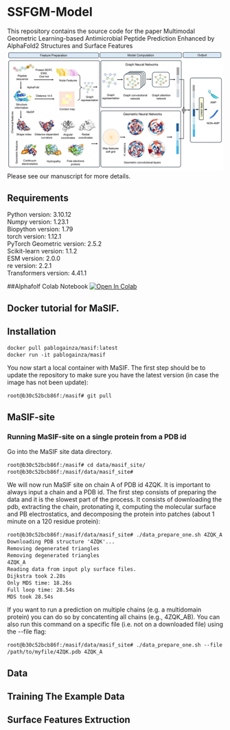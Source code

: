 # SSFGM-Model
This repository contains the source code for the paper Multimodal Geometric Learning-based Antimicrobial Peptide Prediction Enhanced by AlphaFold2 Structures and Surface Features
![image](https://github.com/ggcameronnogg/SSFGM-Model/blob/main/model.png)
<br/>
Please see our manuscript for more details.<br/>
## Requirements
Python version: 3.10.12<br/>
Numpy version: 1.23.1<br/>
Biopython version: 1.79<br/>
torch version: 1.12.1<br/>
PyTorch Geometric version: 2.5.2<br/>
Scikit-learn version: 1.1.2<br/>
ESM version: 2.0.0<br/>
re version: 2.2.1<br/>
Transformers version: 4.41.1

##Alphafolf Colab Notebook <a href="https://colab.research.google.com/drive/1vco6QQgs6eYJq5XmvQejZyQQDwXkPEu7" target="_parent"><img src="https://colab.research.google.com/assets/colab-badge.svg" alt="Open In Colab"/></a>
## Docker tutorial for MaSIF.
## Installation

```
docker pull pablogainza/masif:latest
docker run -it pablogainza/masif
```
You now start a local container with MaSIF. The first step should be to update the repository to make sure you have the latest version (in case the image has not been update):

```
root@b30c52bcb86f:/masif# git pull 
```

## MaSIF-site

### Running MaSIF-site on a single protein from a PDB id

Go into the MaSIF site data directory. 
```
root@b30c52bcb86f:/masif# cd data/masif_site/
root@b30c52bcb86f:/masif/data/masif_site# 
```

We will now run MaSIF site on chain A of PDB id 4ZQK. It is important to always input a chain and a PDB id. The first step consists of preparing the data and it is the slowest part of the process. It consists of downloading the pdb, extracting the chain, protonating it, computing the molecular surface and PB electrostatics, and decomposing the protein into patches (about 1 minute on a 120 residue protein): 

```
root@b30c52bcb86f:/masif/data/masif_site# ./data_prepare_one.sh 4ZQK_A
Downloading PDB structure '4ZQK'...
Removing degenerated triangles
Removing degenerated triangles
4ZQK_A
Reading data from input ply surface files.
Dijkstra took 2.28s
Only MDS time: 18.26s
Full loop time: 28.54s
MDS took 28.54s
```

If you want to run a prediction on multiple chains (e.g. a multidomain protein) you can do so by concatenting all chains (e.g., 4ZQK_AB). You can also run this command on a specific file (i.e. not on a downloaded file) using the --file flag: 

```
root@b30c52bcb86f:/masif/data/masif_site# ./data_prepare_one.sh --file /path/to/myfile/4ZQK.pdb 4ZQK_A
```

## Data


## Training The Example Data

## Surface Features Extruction
